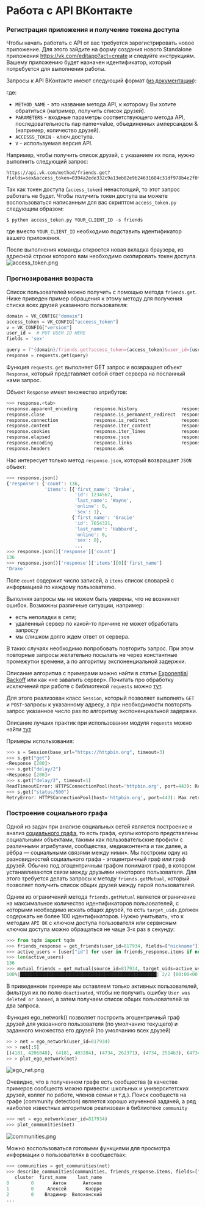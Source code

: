 # Работа с API ВКонтакте

### Регистрация приложения и получение токена доступа

Чтобы начать работать с API от вас требуется зарегистрировать новое приложение. Для этого зайдите на форму создания
нового Standalone приложения https://vk.com/editapp?act=create и следуйте инструкциям. Вашему приложению будет назначен
идентификатор, который потребуется для выполнения работы.

Запросы к API ВКонтакте имеют следующий формат ([из документации](https://vk.com/dev/api_requests)):

где:

- `METHOD_NAME` - это название метода API, к которому Вы хотите обратиться (например, получить список друзей).
- `PARAMETERS` - входные параметры соответствующего метода API, последовательность пар name=value, объединенных
  амперсандом & (например, количество друзей).
- `ACCESSS_TOKEN` - ключ доступа.
- `V` - используемая версия API.

Например, чтобы получить список друзей, с указанием их пола, нужно выполнить следующий запрос:

```
https://api.vk.com/method/friends.get?fields=sex&access_token=0394a2ede332c9a13eb82e9b24631604c31df978b4e2f0fbd2c549944f9d79a5bc866455623bd560732ab&v=5.126
```

Так как токен доступа (`access_token`) ненастоящий, то этот запрос работать не будет. Чтобы получить токен доступа вы
можете воспользоваться написанным для вас скриптом `access_token.py` следующим образом:

```
$ python access_token.py YOUR_CLIENT_ID -s friends
```

где вместо `YOUR_CLIENT_ID` необходимо подставить идентификатор вашего приложения.

После выполнения команды откроется новая вкладка браузера, из адресной строки которого вам необходимо скопировать токен
доступа.
![access_token.png](images/access_token.png)

### Прогнозирования возраста

Список пользователей можно получить с помощью метода `friends.get`. Ниже приведен пример обращения к этому методу для
получения списка всех друзей указанного пользователя:

```python
domain = VK_CONFIG["domain"]
access_token = VK_CONFIG["acceess_token"]
v = VK_CONFIG["version"]
user_id =  # PUT USER ID HERE
fields = 'sex'

query = f"{domain}/friends.get?access_token={access_token}&user_id={user_id}&fields={fields}&v={v}"
response = requests.get(query)
```

Функция `requests.get` выполняет GET запрос и возвращает объект `Response`, который представляет собой ответ сервера на
посланный нами запрос.

Объект `Response` имеет множество атрибутов:

```python
>>> response.<tab>
response.apparent_encoding      response.history                response.raise_for_status
response.close                  response.is_permanent_redirect  response.raw
response.connection             response.is_redirect            response.reason
response.content                response.iter_content           response.request
response.cookies                response.iter_lines             response.status_code
response.elapsed                response.json                   response.text
response.encoding               response.links                  response.url
response.headers                response.ok
```

Нас интересует только метод `response.json`, который возвращает `JSON` объект:

```python
>>> response.json()
{'response': {'count': 136,
              'items': [{'first_name': 'Drake',
                         'id': 1234567,
                         'last_name': 'Wayne',
                         'online': 0,
                         'sex': 1},
                        {'first_name': 'Gracie'
                         'id': 7654321,
                         'last_name': 'Habbard',
                         'online': 0,
                         'sex': 0},
                         ...
>>> response.json()['response']['count']
136
>>> response.json()['response']['items'][0]['first_name']
'Drake'
```

Поле `count` содержит число записей, а `items` список словарей с информацией по каждому пользователю.

Выполняя запросы мы не можем быть уверены, что не возникнет ошибок. Возможны различные ситуации, например:

- есть неполадки в сети;
- удаленный сервер по какой-то причине не может обработать запрос;y
- мы слишком долго ждем ответ от сервера.

В таких случаях необходимо попробовать повторить запрос. При этом повторные запросы желательно посылать не через
константные промежутки времени, а по алгоритму экспоненциальной задержки.

Описание алгоритма с примерами можно найти в статье [Exponential Backoff](https://habrahabr.ru/post/227225/) или как «не
завалить сервер». Почитать про обработку исключений при работе с библиотекой `requests`
можно [тут](https://khashtamov.com/ru/python-requests/).

Для этого реализован класс `Session`, который позволяет выполнять `GET` и `POST`-запросы к указанному адресу, а при
необходимости повторять запрос указанное число раз по алгоритму экспоненциальной задержки.

Описание лучших практик при использовании модуля `requests` можно
найти [тут](https://findwork.dev/blog/advanced-usage-python-requests-timeouts-retries-hooks/)

Примеры использования:

```python
>>> s = Session(base_url="https://httpbin.org", timeout=3)
>>> s.get("get")
<Response [200]>
>>> s.get("delay/2")
<Response [200]>
>>> s.get("delay/2", timeout=1)
ReadTimeoutError: HTTPSConnectionPool(host='httpbin.org', port=443): Read timed out. (read timeout=1)
>>> s.get("status/500")
RetryError: HTTPSConnectionPool(host='httpbin.org', port=443): Max retries exceeded with url: /status/500 (Caused by ResponseError('too many 500 error responses'))
```

### Построение социального графа

Одной из задач при анализе социальных сетей является построение и
анализ [социального графа](https://ru.wikipedia.org/wiki/%D0%A1%D0%BE%D1%86%D0%B8%D0%B0%D0%BB%D1%8C%D0%BD%D1%8B%D0%B9_%D0%B3%D1%80%D0%B0%D1%84),
то есть графа, «узлы
которого представлены социальными объектами, такими как пользовательские профили с различными атрибутами, сообщества,
медиаконтента и так далее, а рёбра — социальными связями между ними». Мы построим одну из разновидностей социального
графа - эгоцентричный граф или граф друзей. Обычно под эгоцентричным графом понимают граф, в котором устанавливаются
связи между друзьями некоторого пользователя. Для этого требуется делать запросы к методу `friends.getMutual`,
который позволяет получить список общих друзей между парой пользователей.

Одним из ограничений метода `friends.getMutual` является ограничение на максимальное количество идентификаторов
пользователей, с которыми необходимо искать общих друзей, то есть `target_uids` должен содержать не более 100
идентификаторов. Нужно учитывать, что к методам `API ВК` с ключом доступа пользователя или сервисным ключом доступа
можно обращаться не чаще 3-х раз в секунду:

```python
>>> from tqdm import tqdm
>>> friends_response = get_friends(user_id=817934, fields=["nickname"])
>>> active_users = [user["id"] for user in friends_response.items if not user.get("deactivated")]
>>> len(active_users)
136
>>> mutual_friends = get_mutual(source_id=817934, target_uids=active_users, progress=tqdm)
100%|██████████████████████████████████████████████████| 2/2 [00:00<00:00, 13.37it/s]
```

В приведенном примере мы оставляем только активных пользователей, фильтруя их по полю `deactivated`, чтобы не получить
ошибку `User was deleted or banned`, а затем получаем список общих пользователей за два запроса.

Функция ego_network() позволяет построить эгоцентричный граф друзей для указанного пользователя (по умолчанию
текущего) и заданного множества его друзей (по умолчанию всех друзей)

```python
>> > net = ego_network(user_id=817934)
>> > net[:5]
[(4181, 4206848), (4181, 403284), (4734, 262371), (4734, 251463), (4734, 740914)]
>> > plot_ego_network(net)
```

![ego_net.png](images/ego_net.png)


Очевидно, что в полученном графе есть сообщества (в качестве примеров сообществ можно привести: школьных и 
университетских друзей, коллег по работе, членов семьи и т.д.). Поиск сообществ на графе (community detection) является 
хорошо изученной задачей, а ряд наиболее известных алгоритмов реализован в библиотеке `community`

```python
>>> net = ego_network(user_id=817934)
>>> plot_communities(net)
```

![communities.png](images/communities.png)


Можно воспользоваться готовыми функциями для просмотра информации о пользователях в сообществах:

```python
>>> communities = get_communities(net)
>>> describe_communities(communities, friends_response.items, fields=["first_name", "last_name"])
   cluster  first_name    last_name
0        0       Антон      Антонов
1        0     Алексей       Кнорре
2        0    Владимир  Волохонский
...
```